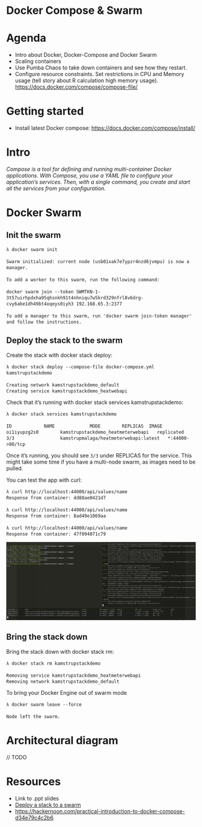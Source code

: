 # Docker Compose & Swarm

# Agenda

- Intro about Docker, Docker-Compose and Docker Swarm
- Scaling containers
- Use Pumba Chaos to take down containers and see how they restart.
- Configure resource constraints. Set restrictions in CPU and Memory usage (tell story about R calculation high memory usage). https://docs.docker.com/compose/compose-file/

# Getting started

- Install latest Docker compose: https://docs.docker.com/compose/install/

# Intro

*Compose is a tool for defining and running multi-container Docker applications. With Compose, you use a YAML file to configure your application’s services. Then, with a single command, you create and start all the services from your configuration.*

# Docker Swarm

## Init the swarm

    λ docker swarm init

    Swarm initialized: current node (usb01xak7e7ypzr4nzd6jvmpu) is now a manager.

    To add a worker to this swarm, run the following command:

    docker swarm join --token SWMTKN-1-3t57uirhpdxha95qhsnkh91t4nhniqu7w5krd329nfrl8v6drg-cvy6abe1dh49bt4oqeys0iyh3 192.168.65.3:2377

    To add a manager to this swarm, run 'docker swarm join-token manager' and follow the instructions.

## Deploy the stack to the swarm
Create the stack with docker stack deploy:

    λ docker stack deploy --compose-file docker-compose.yml kamstrupstackdemo

    Creating network kamstrupstackdemo_default
    Creating service kamstrupstackdemo_heatwebapi

Check that it’s running with docker stack services kamstrupstackdemo:

    λ docker stack services kamstrupstackdemo

    ID            NAME             MODE        REPLICAS  IMAGE
    oi1iyupzg2s0        kamstrupstackdemo_heatmeterwebapi   replicated          3/3                 kamstrupmalaga/heatmeterwebapi:latest   *:44000->80/tcp

Once it’s running, you should see `3/3` under REPLICAS for the service. This might take some time if you have a multi-node swarm, as images need to be pulled.

You can test the app with curl:

    λ curl http://localhost:44000/api/values/name
    Response from container: dd88ae0421d7

    λ curl http://localhost:44000/api/values/name
    Response from container: 8ad49e1069aa
    
    λ curl http://localhost:44000/api/values/name
    Response from container: 47f094071c79        

![stack overview](images/stack-overview.PNG)

## Bring the stack down

Bring the stack down with docker stack rm:

    λ docker stack rm kamstrupstackdemo

    Removing service kamstrupstackdemo_heatmeterwebapi
    Removing network kamstrupstackdemo_default    

To bring your Docker Engine out of swarm mode

    λ docker swarm leave --force
    
    Node left the swarm.

# Architectural diagram

// TODO

# Resources
- Link to .ppt slides
- [Deploy a stack to a swarm](https://docs.docker.com/engine/swarm/stack-deploy/)
- https://hackernoon.com/practical-introduction-to-docker-compose-d34e79c4c2b6
